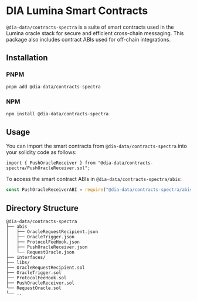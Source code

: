 # DIA Lumina Smart Contracts

`@dia-data/contracts-spectra` is a suite of smart contracts used in the Lumina oracle stack for secure and efficient cross-chain messaging. This package also includes contract ABIs used for off-chain integrations.

## Installation

### PNPM
```bash
pnpm add @dia-data/contracts-spectra
```

### NPM
```bash
npm install @dia-data/contracts-spectra
```

## Usage
You can import the smart contracts from `@dia-data/contracts-spectra` into your solidity code as follows:

```solidity
import { PushOracleReceiver } from "@dia-data/contracts-spectra/PushOracleReceiver.sol";
```

To access the smart contract ABIs in `@dia-data/contracts-spectra/abis`:
```javascript
const PushOracleReceiverABI = require("@dia-data/contracts-spectra/abis/PushOracleReceiver.json");
```

## Directory Structure

```
@dia-data/contracts-spectra
├── abis
│   ├── OracleRequestRecipient.json
│   ├── OracleTrigger.json
│   ├── ProtocolFeeHook.json
│   ├── PushOracleReceiver.json
│   └── RequestOracle.json
├── interfaces/
├── libs/
├── OracleRequestRecipient.sol
├── OracleTrigger.sol
├── ProtocolFeeHook.sol
├── PushOracleReceiver.sol
└── RequestOracle.sol
└── ..
```